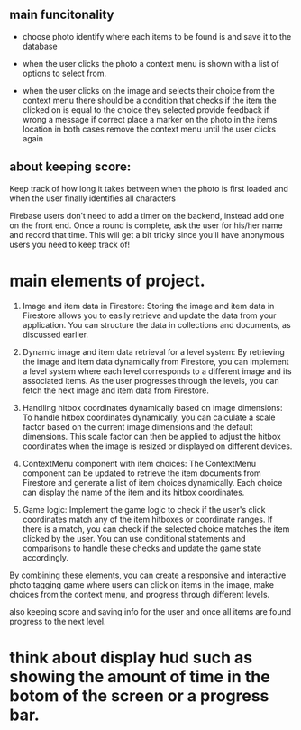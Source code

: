## main funcitonality
- choose photo identify where each
  items to be found is and save it to
  the database 

- when the user clicks the photo a 
  context menu is shown with a list of
  options to select from.

- when the user clicks on the image
  and selects their choice from the 
  context menu there should be a condition that checks if the item
  the clicked on is equal to the choice
  they selected
  provide feedback if wrong a message
  if correct place a marker on the photo
  in the items location in both cases
  remove the context menu until the
  user clicks again

## about keeping score:    
Keep track of how long it takes between when the photo is first loaded and when the user finally identifies all characters

Firebase users don’t need to add a timer on the backend, instead add one on the front end. Once a round is complete, ask the user for his/her name and record that time. This will get a bit tricky since you’ll have anonymous users you need to keep track of!


# main elements of project.
1. Image and item data in Firestore: Storing the image and item data in Firestore allows you to easily retrieve and update the data from your application. You can structure the data in collections and documents, as discussed earlier.

2. Dynamic image and item data retrieval for a level system: By retrieving the image and item data dynamically from Firestore, you can implement a level system where each level corresponds to a different image and its associated items. As the user progresses through the levels, you can fetch the next image and item data from Firestore.

3. Handling hitbox coordinates dynamically based on image dimensions: To handle hitbox coordinates dynamically, you can calculate a scale factor based on the current image dimensions and the default dimensions. This scale factor can then be applied to adjust the hitbox coordinates when the image is resized or displayed on different devices.

4. ContextMenu component with item choices: The ContextMenu component can be updated to retrieve the item documents from Firestore and generate a list of item choices dynamically. Each choice can display the name of the item and its hitbox coordinates.

5. Game logic: Implement the game logic to check if the user's click coordinates match any of the item hitboxes or coordinate ranges. If there is a match, you can check if the selected choice matches the item clicked by the user. You can use conditional statements and comparisons to handle these checks and update the game state accordingly.

By combining these elements, you can create a responsive and interactive photo tagging game where users can click on items in the image, make choices from the context menu, and progress through different levels.

also keeping score and saving info for the user and 
once all items are found progress to the next level.

# think about display hud such as showing the amount of time in the botom of the screen or a progress bar.